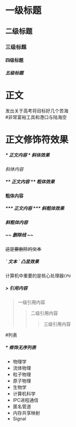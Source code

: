 # 一级标题
## 二级标题
### 三级标题
#### 四级标题
##### 五级标题

# 正文

发出关于高考将目标好几个苦海<br>
\#非常富裕工具和港口与陆海空

# 正文修饰符效果

##### \* 正文内容 \*  斜体效果
*斜体内容*
##### \*\* 正文内容 \*\* 粗体效果
**粗体内容**
##### \*\*\* 正文内容 \*\*\* 斜粗体效果
***斜粗体内容***
##### \~\~ 删除线 \~\~
~~这是要删除的文本~~
##### \` 文本 \` 凸显效果
计算机中重要的是核心处理器`CPU`
##### \> 引用内容
>一级引用内容
>>二级引用内容
>>>三级引用内容

#列表
##### \* 修饰无序列表
* 物理学
 * 流体物理
 * 粒子物理
 * 原子物理
* 生物学
* 计算机科学
 * IPC进程通信
  * 匿名管道
  * 内存共享映射
  * Signal
